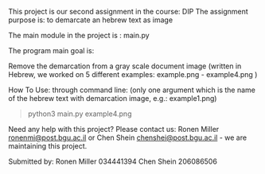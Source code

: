 This project is our second assignment in the course: DIP The assignment purpose is: to demarcate an hebrew text as image

The main module in the project is : main.py

The program main goal is:

Remove the demarcation from a gray scale document image (written in Hebrew, we worked on 5 different examples: example.png - example4.png )

How To Use: through command line: (only one argument which is the name of the hebrew text with demarcation image, e.g.: example1.png)

> python3 main.py example4.png

Need any help with this project? Please contact us: Ronen Miller ronenmi@post.bgu.ac.il or Chen Shein chenshei@post.bgu.ac.il - we are maintaining this project.

Submitted by:
Ronen Miller 034441394
Chen Shein 206086506

